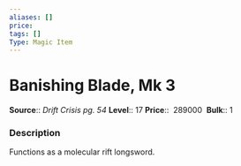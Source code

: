 ```yaml
---
aliases: []
price: 
tags: []
Type: Magic Item
---
```


# Banishing Blade, Mk 3

**Source**:: _Drift Crisis pg. 54_
**Level**:: 17
**Price**::  289000 
**Bulk**:: 1

### Description

Functions as a molecular rift longsword.
